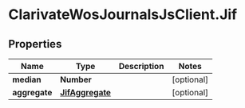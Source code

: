 # ClarivateWosJournalsJsClient.Jif

## Properties

Name | Type | Description | Notes
------------ | ------------- | ------------- | -------------
**median** | **Number** |  | [optional] 
**aggregate** | [**JifAggregate**](JifAggregate.md) |  | [optional] 


